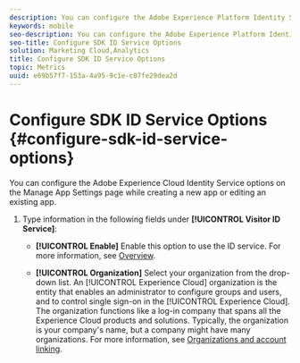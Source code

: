 ```yaml
---
description: You can configure the Adobe Experience Platform Identity Service options on the Manage App Settings page while creating a new app or editing an existing app.
keywords: mobile
seo-description: You can configure the Adobe Experience Platform Identity Service options on the Manage App Settings page while creating a new app or editing an existing app.
seo-title: Configure SDK ID Service Options
solution: Marketing Cloud,Analytics
title: Configure SDK ID Service Options
topic: Metrics
uuid: e69b57f7-153a-4a95-9c1e-c07fe29dea2d
---
```


# Configure SDK ID Service Options {#configure-sdk-id-service-options}

You can configure the Adobe Experience Cloud Identity Service options on the Manage App Settings page while creating a new app or editing an existing app.

1. Type information in the following fields under **[!UICONTROL Visitor ID Service]**:

    * **[!UICONTROL Enable]**
    Enable this option to use the ID service. For more information, see [Overview](https://docs.adobe.com/content/help/en/id-service/using/intro/overview.html).

    * **[!UICONTROL Organization]**
      Select your organization from the drop-down list.
      An [!UICONTROL Experience Cloud] organization is the entity that enables an administrator to configure groups and users, and to control single sign-on in the [!UICONTROL Experience Cloud]. The organization functions like a log-in company that spans all the Experience Cloud products and solutions. Typically, the organization is your company's name, but a company might have many organizations. For more information, see [Organizations and account linking](https://docs.adobe.com/content/help/en/core-services/interface/manage-users-and-products/organizations.html).
